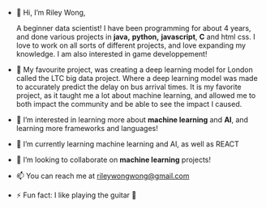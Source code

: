 - 👋 Hi, I’m Riley Wong,
  
  A beginner data scientist!  I have been programming for about 4 years, and done various projects in **java,** **python,** **javascript**, **C** and html css.
  I love to work on all sorts of different projects, and love expanding my knowledge.  I am also interested in game developpement!

- 📍 My favourite project, was creating a deep learning model for London called the LTC big data project.  Where a deep learning model was made to accurately predict the delay on bus arrival times.  It is my favorite project, as it taught me a lot about machine learning, and allowed me to both impact the community and be able to see the impact I caused.
- 👀 I’m interested in learning more about **machine learning** and **AI**, and learning more frameworks and languages!
- 🌱 I’m currently learning machine learning and AI, as well as REACT
- 💞️ I’m looking to collaborate on **machine learning** projects!
- 📫 You can reach me at rileywongwong@gmail.com
- ⚡ Fun fact: I like playing the guitar 🎸

<!---
RileyWong26/RileyWong26 is a ✨ special ✨ repository because its `README.md` (this file) appears on your GitHub profile.
You can click the Preview link to take a look at your changes.
--->
